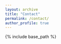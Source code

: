 ```yaml
---
layout: archive
title: "Contact"
permalink: /contact/
author_profile: true
---
```

{% include base_path %}


